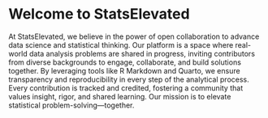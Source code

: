 # Welcome to StatsElevated
At StatsElevated, we believe in the power of open collaboration to advance data science and statistical thinking. Our platform is a space where real-world data analysis problems are shared in progress, inviting contributors from diverse backgrounds to engage, collaborate, and build solutions together. By leveraging tools like R Markdown and Quarto, we ensure transparency and reproducibility in every step of the analytical process. Every contribution is tracked and credited, fostering a community that values insight, rigor, and shared learning. Our mission is to elevate statistical problem-solving—together.
